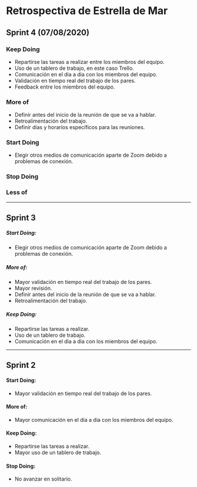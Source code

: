 # Retrospectiva de Estrella de Mar


## Sprint 4 (07/08/2020)

### Keep Doing

-   Repartirse las tareas a realizar entre los miembros del equipo.
-   Uso de un tablero de trabajo, en este caso Trello.
-   Comunicación en el dia a dia con los miembros del equipo.
-   Validación en tiempo real del trabajo de los pares.
-   Feedback entre los miembros del equipo.

### More of

-   Definir antes del inicio de la reunión de que se va a hablar.
-   Retroalimentación del trabajo.
-   Definir días y horarios específicos para las reuniones.

### Start Doing

- Elegir otros medios de comunicación aparte de Zoom debido a  problemas de conexión.

### Stop Doing

### Less of

---

## Sprint 3

##### Start Doing:
  - Elegir otros medios de comunicación aparte de Zoom debido a problemas de   conexión.

##### More of:
- Mayor validación en tiempo real del trabajo de los pares.
- Mayor revisión.
- Definir antes del inicio de la reunión de que se va a hablar.
- Retroalimentación del trabajo.

##### Keep Doing:
- Repartirse las tareas a realizar.
- Uso de un tablero de trabajo.
 - Comunicación en el dia a dia con los miembros del equipo.

---

## Sprint 2

#### Start Doing:
  - Mayor validación en tiempo real del trabajo de los pares.

#### More of:
- Mayor comunicación en el dia a dia con los miembros del equipo.

#### Keep Doing:
- Repartirse las tareas a realizar.
- Mayor uso de un tablero de trabajo.

#### Stop Doing:
- No avanzar en solitario.

